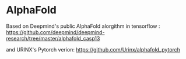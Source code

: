# AlphaFold

Based on Deepmind's public AlphaFold alorgithm in tensorflow :
https://github.com/deepmind/deepmind-research/tree/master/alphafold_casp13

and URINX's Pytorch verion:
https://github.com/Urinx/alphafold_pytorch
